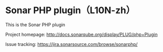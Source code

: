 Sonar PHP plugin（L10N-zh）
=========================


This is the Sonar PHP plugin

Project homepage:
http://docs.sonarqube.org/display/PLUG/php+Plugin

Issue tracking:
https://jira.sonarsource.com/browse/sonarphp/
